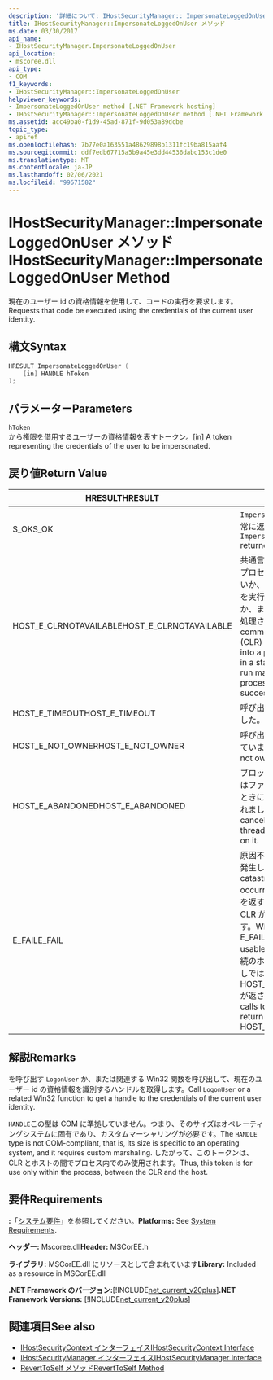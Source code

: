```yaml
---
description: '詳細について: IHostSecurityManager:: ImpersonateLoggedOnUser メソッド'
title: IHostSecurityManager::ImpersonateLoggedOnUser メソッド
ms.date: 03/30/2017
api_name:
- IHostSecurityManager.ImpersonateLoggedOnUser
api_location:
- mscoree.dll
api_type:
- COM
f1_keywords:
- IHostSecurityManager::ImpersonateLoggedOnUser
helpviewer_keywords:
- ImpersonateLoggedOnUser method [.NET Framework hosting]
- IHostSecurityManager::ImpersonateLoggedOnUser method [.NET Framework hosting]
ms.assetid: acc49ba0-f1d9-45ad-871f-9d053a89dcbe
topic_type:
- apiref
ms.openlocfilehash: 7b77e0a163551a48629898b1311fc19ba815aaf4
ms.sourcegitcommit: ddf7edb67715a5b9a45e3dd44536dabc153c1de0
ms.translationtype: MT
ms.contentlocale: ja-JP
ms.lasthandoff: 02/06/2021
ms.locfileid: "99671582"
---
```

# <a name="ihostsecuritymanagerimpersonateloggedonuser-method"></a><span data-ttu-id="318d9-103">IHostSecurityManager::ImpersonateLoggedOnUser メソッド</span><span class="sxs-lookup"><span data-stu-id="318d9-103">IHostSecurityManager::ImpersonateLoggedOnUser Method</span></span>

<span data-ttu-id="318d9-104">現在のユーザー id の資格情報を使用して、コードの実行を要求します。</span><span class="sxs-lookup"><span data-stu-id="318d9-104">Requests that code be executed using the credentials of the current user identity.</span></span>  
  
## <a name="syntax"></a><span data-ttu-id="318d9-105">構文</span><span class="sxs-lookup"><span data-stu-id="318d9-105">Syntax</span></span>  
  
```cpp  
HRESULT ImpersonateLoggedOnUser (  
    [in] HANDLE hToken  
);  
```  
  
## <a name="parameters"></a><span data-ttu-id="318d9-106">パラメーター</span><span class="sxs-lookup"><span data-stu-id="318d9-106">Parameters</span></span>  

 `hToken`  
 <span data-ttu-id="318d9-107">から権限を借用するユーザーの資格情報を表すトークン。</span><span class="sxs-lookup"><span data-stu-id="318d9-107">[in] A token representing the credentials of the user to be impersonated.</span></span>  
  
## <a name="return-value"></a><span data-ttu-id="318d9-108">戻り値</span><span class="sxs-lookup"><span data-stu-id="318d9-108">Return Value</span></span>  
  
|<span data-ttu-id="318d9-109">HRESULT</span><span class="sxs-lookup"><span data-stu-id="318d9-109">HRESULT</span></span>|<span data-ttu-id="318d9-110">説明</span><span class="sxs-lookup"><span data-stu-id="318d9-110">Description</span></span>|  
|-------------|-----------------|  
|<span data-ttu-id="318d9-111">S_OK</span><span class="sxs-lookup"><span data-stu-id="318d9-111">S_OK</span></span>|<span data-ttu-id="318d9-112">`ImpersonateLoggedOnUser` 正常に返されました。</span><span class="sxs-lookup"><span data-stu-id="318d9-112">`ImpersonateLoggedOnUser` returned successfully.</span></span>|  
|<span data-ttu-id="318d9-113">HOST_E_CLRNOTAVAILABLE</span><span class="sxs-lookup"><span data-stu-id="318d9-113">HOST_E_CLRNOTAVAILABLE</span></span>|<span data-ttu-id="318d9-114">共通言語ランタイム (CLR) がプロセスに読み込まれていないか、CLR がマネージコードを実行できない状態であるか、または呼び出しが正常に処理されていません。</span><span class="sxs-lookup"><span data-stu-id="318d9-114">The common language runtime (CLR) has not been loaded into a process, or the CLR is in a state in which it cannot run managed code or process the call successfully.</span></span>|  
|<span data-ttu-id="318d9-115">HOST_E_TIMEOUT</span><span class="sxs-lookup"><span data-stu-id="318d9-115">HOST_E_TIMEOUT</span></span>|<span data-ttu-id="318d9-116">呼び出しがタイムアウトしました。</span><span class="sxs-lookup"><span data-stu-id="318d9-116">The call timed out.</span></span>|  
|<span data-ttu-id="318d9-117">HOST_E_NOT_OWNER</span><span class="sxs-lookup"><span data-stu-id="318d9-117">HOST_E_NOT_OWNER</span></span>|<span data-ttu-id="318d9-118">呼び出し元がロックを所有していません。</span><span class="sxs-lookup"><span data-stu-id="318d9-118">The caller does not own the lock.</span></span>|  
|<span data-ttu-id="318d9-119">HOST_E_ABANDONED</span><span class="sxs-lookup"><span data-stu-id="318d9-119">HOST_E_ABANDONED</span></span>|<span data-ttu-id="318d9-120">ブロックされたスレッドまたはファイバーが待機しているときに、イベントが取り消されました。</span><span class="sxs-lookup"><span data-stu-id="318d9-120">An event was canceled while a blocked thread or fiber was waiting on it.</span></span>|  
|<span data-ttu-id="318d9-121">E_FAIL</span><span class="sxs-lookup"><span data-stu-id="318d9-121">E_FAIL</span></span>|<span data-ttu-id="318d9-122">原因不明の致命的なエラーが発生しました。</span><span class="sxs-lookup"><span data-stu-id="318d9-122">An unknown catastrophic failure occurred.</span></span> <span data-ttu-id="318d9-123">メソッドが E_FAIL を返すと、そのプロセス内で CLR が使用できなくなります。</span><span class="sxs-lookup"><span data-stu-id="318d9-123">When a method returns E_FAIL, the CLR is no longer usable within the process.</span></span> <span data-ttu-id="318d9-124">後続のホストメソッドの呼び出しでは HOST_E_CLRNOTAVAILABLE が返されます。</span><span class="sxs-lookup"><span data-stu-id="318d9-124">Subsequent calls to hosting methods return HOST_E_CLRNOTAVAILABLE.</span></span>|  
  
## <a name="remarks"></a><span data-ttu-id="318d9-125">解説</span><span class="sxs-lookup"><span data-stu-id="318d9-125">Remarks</span></span>  

 <span data-ttu-id="318d9-126">を呼び出す `LogonUser` か、または関連する Win32 関数を呼び出して、現在のユーザー id の資格情報を識別するハンドルを取得します。</span><span class="sxs-lookup"><span data-stu-id="318d9-126">Call `LogonUser` or a related Win32 function to get a handle to the credentials of the current user identity.</span></span>  
  
 <span data-ttu-id="318d9-127">`HANDLE`この型は COM に準拠していません。つまり、そのサイズはオペレーティングシステムに固有であり、カスタムマーシャリングが必要です。</span><span class="sxs-lookup"><span data-stu-id="318d9-127">The `HANDLE` type is not COM-compliant, that is, its size is specific to an operating system, and it requires custom marshaling.</span></span> <span data-ttu-id="318d9-128">したがって、このトークンは、CLR とホストの間でプロセス内でのみ使用されます。</span><span class="sxs-lookup"><span data-stu-id="318d9-128">Thus, this token is for use only within the process, between the CLR and the host.</span></span>  
  
## <a name="requirements"></a><span data-ttu-id="318d9-129">要件</span><span class="sxs-lookup"><span data-stu-id="318d9-129">Requirements</span></span>  

 <span data-ttu-id="318d9-130">**:**「[システム要件](../../get-started/system-requirements.md)」を参照してください。</span><span class="sxs-lookup"><span data-stu-id="318d9-130">**Platforms:** See [System Requirements](../../get-started/system-requirements.md).</span></span>  
  
 <span data-ttu-id="318d9-131">**ヘッダー:** Mscoree.dll</span><span class="sxs-lookup"><span data-stu-id="318d9-131">**Header:** MSCorEE.h</span></span>  
  
 <span data-ttu-id="318d9-132">**ライブラリ:** MSCorEE.dll にリソースとして含まれています</span><span class="sxs-lookup"><span data-stu-id="318d9-132">**Library:** Included as a resource in MSCorEE.dll</span></span>  
  
 <span data-ttu-id="318d9-133">**.NET Framework のバージョン:**[!INCLUDE[net_current_v20plus](../../../../includes/net-current-v20plus-md.md)]</span><span class="sxs-lookup"><span data-stu-id="318d9-133">**.NET Framework Versions:** [!INCLUDE[net_current_v20plus](../../../../includes/net-current-v20plus-md.md)]</span></span>  
  
## <a name="see-also"></a><span data-ttu-id="318d9-134">関連項目</span><span class="sxs-lookup"><span data-stu-id="318d9-134">See also</span></span>

- [<span data-ttu-id="318d9-135">IHostSecurityContext インターフェイス</span><span class="sxs-lookup"><span data-stu-id="318d9-135">IHostSecurityContext Interface</span></span>](ihostsecuritycontext-interface.md)
- [<span data-ttu-id="318d9-136">IHostSecurityManager インターフェイス</span><span class="sxs-lookup"><span data-stu-id="318d9-136">IHostSecurityManager Interface</span></span>](ihostsecuritymanager-interface.md)
- [<span data-ttu-id="318d9-137">RevertToSelf メソッド</span><span class="sxs-lookup"><span data-stu-id="318d9-137">RevertToSelf Method</span></span>](ihostsecuritymanager-reverttoself-method.md)
